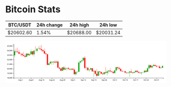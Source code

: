# Bitcoin Stats

BTC/USDT|24h change|24h high|24h low|
|---|---|---|---|
|$20602.60|1.54%|$20688.00|$20031.24|

<img src="./chart.svg">
